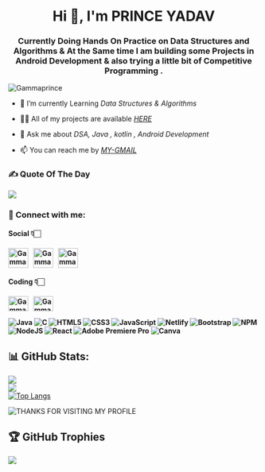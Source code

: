 <h1 align="center">Hi 👋, I'm PRINCE YADAV </h1>
<h3 align="center">Currently Doing Hands On Practice on Data Structures and Algorithms & At the Same time I am building some Projects in Android Development & also trying a little bit of Competitive Programming .</h3>
<p align="left"> <img src="https://komarev.com/ghpvc/?username=Gammaprince&label=Profile%20views&color=0e75b6&style=flat" alt="Gammaprince" /> </p>

- 🔭 I’m currently Learning *Data Structures & Algorithms*

- 👨‍💻 All of my projects are available [*HERE*](https://github.com/Gammaprince)

- 💬 Ask me about *DSA, Java , kotlin , Android Development*

- 📫 You can reach me by [*MY-GMAIL*](mailto:Princelalu8923@gmail.com)

<h3 align="left">✍ Quote Of The Day</h3>

![](https://quotes-github-readme.vercel.app/api?type=horizontal&theme=merko)

<h3 align="left">📩 Connect with me:</h3>
<p align="left">
<h4>Social 👇🏻<h4/>
<a href="mailto:Princelalu8923@gmail.com" target="blank"><img align="center" src="https://cdn4.iconfinder.com/data/icons/social-media-logos-6/512/112-gmail_email_mail-512.png" alt="Gammaprince" height="40" width="40" /></a>&nbsp;&nbsp;
<a href="https://linkedin.com/in/Gammaprince" target="blank"><img align="center" src="https://raw.githubusercontent.com/rahuldkjain/github-profile-readme-generator/master/src/images/icons/Social/linked-in-alt.svg" alt="Gammaprince" height="40" width="40" /></a>&nbsp;&nbsp;
<a href="https://twitter.com/Gammaprince" target="blank"><img align="center" src="https://www.pngkey.com/png/full/2-27646_twitter-logo-png-transparent-background-logo-twitter-png.png" alt="Gammaprince" height="40" width="40" /></a><br>
<h4>Coding 👇🏻<h4/>
<a href="https://www.codechef.com/users/Gammaprince" target="blank"><img align="center" src="https://cdn.jsdelivr.net/npm/simple-icons@3.1.0/icons/codechef.svg" alt="Gammaprince" height="30" width="40" /></a>&nbsp;&nbsp;
<a href="https://auth.geeksforgeeks.org/user/Gammaprince" target="blank"><img align="center" src="https://raw.githubusercontent.com/rahuldkjain/github-profile-readme-generator/master/src/images/icons/Social/geeks-for-geeks.svg" alt="Gammaprince" height="30" width="40" /></a>
</p>

![Java](https://img.shields.io/badge/java-%23ED8B00.svg?style=for-the-badge&logo=java&logoColor=white) ![C](https://img.shields.io/badge/c-%2300599C.svg?style=for-the-badge&logo=c&logoColor=white) ![HTML5](https://img.shields.io/badge/html5-%23E34F26.svg?style=for-the-badge&logo=html5&logoColor=white) ![CSS3](https://img.shields.io/badge/css3-%231572B6.svg?style=for-the-badge&logo=css3&logoColor=white) ![JavaScript](https://img.shields.io/badge/javascript-%23323330.svg?style=for-the-badge&logo=javascript&logoColor=%23F7DF1E) ![Netlify](https://img.shields.io/badge/netlify-%23000000.svg?style=for-the-badge&logo=netlify&logoColor=#00C7B7) ![Bootstrap](https://img.shields.io/badge/bootstrap-%23563D7C.svg?style=for-the-badge&logo=bootstrap&logoColor=white) ![NPM](https://img.shields.io/badge/NPM-%23000000.svg?style=for-the-badge&logo=npm&logoColor=white) ![NodeJS](https://img.shields.io/badge/node.js-6DA55F?style=for-the-badge&logo=node.js&logoColor=white) ![React](https://img.shields.io/badge/react-%2320232a.svg?style=for-the-badge&logo=react&logoColor=%2361DAFB) ![Adobe Premiere Pro](https://img.shields.io/badge/Adobe%20Premiere%20Pro-9999FF.svg?style=for-the-badge&logo=Adobe%20Premiere%20Pro&logoColor=white) ![Canva](https://img.shields.io/badge/Canva-%2300C4CC.svg?style=for-the-badge&logo=Canva&logoColor=white)

<!-- <p><img align="left" src="https://github-readme-stats.vercel.app/api/top-langs?username=Gammaprince&theme=gotham&show_icons=true&locale=en&layout=compact" alt="Gammaprince" /></p> -->

## 📊 GitHub Stats:
![](https://github-readme-stats.vercel.app/api?username=Gammaprince&theme=gotham&hide_border=false&include_all_commits=true&count_private=true)<br/>
![](https://github-readme-streak-stats.herokuapp.com/?user=Gammaprince&theme=gotham&hide_border=false)<br/>
[![Top Langs](https://github-readme-stats.vercel.app/api/top-langs/?username=Gammaprince&theme=gotham)](https://github.com/Gammaprince/github-readme-stats)
<!-- <p>&nbsp;<img align="center" src="https://github-readme-stats.vercel.app/api?username=Gammaprince&show_icons=true&locale=en" alt="Gammaprince" /></p> -->
![THANKS FOR VISITING MY PROFILE](https://raw.githubusercontent.com/BrunnerLivio/brunnerlivio/master/images/marquee.svg)

## 🏆 GitHub Trophies
![](https://github-profile-trophy.vercel.app/?username=Gammaprince&theme=apprentice&no-frame=false&no-bg=true&margin-w=4)
